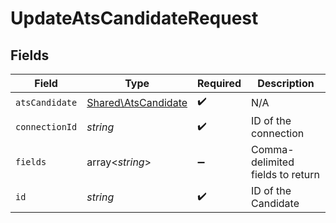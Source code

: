 # UpdateAtsCandidateRequest


## Fields

| Field                                                      | Type                                                       | Required                                                   | Description                                                |
| ---------------------------------------------------------- | ---------------------------------------------------------- | ---------------------------------------------------------- | ---------------------------------------------------------- |
| `atsCandidate`                                             | [Shared\AtsCandidate](../../Models/Shared/AtsCandidate.md) | :heavy_check_mark:                                         | N/A                                                        |
| `connectionId`                                             | *string*                                                   | :heavy_check_mark:                                         | ID of the connection                                       |
| `fields`                                                   | array<*string*>                                            | :heavy_minus_sign:                                         | Comma-delimited fields to return                           |
| `id`                                                       | *string*                                                   | :heavy_check_mark:                                         | ID of the Candidate                                        |